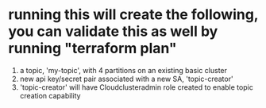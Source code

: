 # running this will create the following, you can validate this as well by running "terraform plan" 
1. a topic, 'my-topic', with 4 partitions on an existing basic cluster
2. new api key/secret pair associated with a new SA, 'topic-creator'
3. 'topic-creator' will have Cloudclusteradmin role created to enable topic creation capability 
